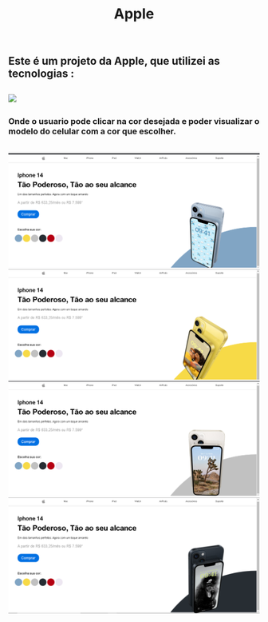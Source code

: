 <h1 align="center">Apple</h1>
<br>
<h2>Este é um projeto da Apple, que utilizei as tecnologias :
  <br>


  <br>
  <img src="https://img.shields.io/badge/JavaScript-F7DF1E?style=for-the-badge&logo=javascript&logoColor=black">
  <br>
  
<h3>Onde o usuario pode clicar na cor desejada e poder visualizar o modelo 
do celular com a cor que escolher.</h3>
<br>
  
  <img src="https://raw.githubusercontent.com/JuFreitas95/Apple/b8b7dd2e9b9cd83d872f526697e5128c24c87795/img/desktop1.png">
  <br>
<img src="https://raw.githubusercontent.com/JuFreitas95/Apple/b8b7dd2e9b9cd83d872f526697e5128c24c87795/img/desktop2.png">
  <br>
  <img src="https://raw.githubusercontent.com/JuFreitas95/Apple/b8b7dd2e9b9cd83d872f526697e5128c24c87795/img/desktop3.png"
       <br>
  <img src="https://raw.githubusercontent.com/JuFreitas95/Apple/b8b7dd2e9b9cd83d872f526697e5128c24c87795/img/desktop4.png">
  <br>



